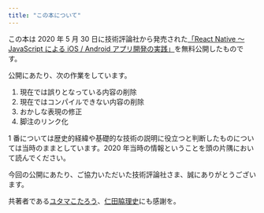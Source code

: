 ```yaml
---
title: "この本について"
---
```


この本は 2020 年 5 月 30 日に技術評論社から発売された[「React Native 〜 JavaScript による iOS / Android アプリ開発の実践」](https://gihyo.jp/book/2020/978-4-297-11391-9)を無料公開したものです。

公開にあたり、次の作業をしています。

1. 現在では誤りとなっている内容の削除
2. 現在ではコンパイルできない内容の削除
3. おかしな表現の修正
4. 脚注のリンク化

1 番については歴史的経緯や基礎的な技術の説明に役立つと判断したものについては当時のままとしています。2020 年当時の情報ということを頭の片隅において読んでください。

今回の公開にあたり、ご協力いただいた技術評論社さま、誠にありがとうございます。

共著者である[ユタマこたろう](https://zenn.dev/yutama_kotaro)、[仁田脇理史](https://zenn.dev/nitaking)にも感謝を。
